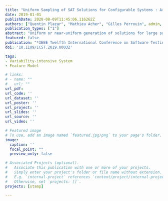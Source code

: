 ```yaml
---
title: "Uniform Sampling of SAT Solutions for Configurable Systems : Are We There Yet ?"
date: 2019-01-01
publishDate: 2020-08-09T11:45:06.116262Z
authors: ["Quentin Plazar", "Mathieu Acher", "Gilles Perrouin", admin, "Maxime Cordy"]
publication_types: ["1"]
abstract: "Uniform or near-uniform generation of solutions for large satisfiability formulas is a problem of theoretical and practical interest for the testing community. Recent works proposed two algorithms (namely UniGen and QuickSampler) for reaching a good compromise between execution time and uniformity guarantees, with empirical evidence on SAT benchmarks. In the context of highly-configurable software systems (e.g., Linux), it is unclear whether UniGen and QuickSampler can scale and sample uniform software configurations. In this paper, we perform a thorough experiment on 128 real-world feature models. We find that UniGen is unable to produce SAT solutions out of such feature models. Furthermore, we show that QuickSampler does not generate uniform samples and that some features are either never part of the sample or too frequently present. Finally, using a case study, we characterize the impacts of these results on the ability to find bugs in a configurable system. Overall, our results suggest that we are not there: more research is needed to explore the cost-effectiveness of uniform sampling when testing large configurable systems."
featured: false
publication: "*IEEE Twelfth International Conference on Software Testing, Verification and Validation (ICST 2019)*"
doi: '10.1109/ICST.2019.00032'

tags:
- Variability-intensive System
- Feature Model

# links:
# - name: ""
#   url: ""
url_pdf:
url_code: ''
url_dataset: ''
url_poster: ''
url_project: ''
url_slides: ''
url_source: ''
url_video: ''

# Featured image
# To use, add an image named `featured.jpg/png` to your page's folder.
image:
  caption: ''
  focal_point: ""
  preview_only: false

# Associated Projects (optional).
#   Associate this publication with one or more of your projects.
#   Simply enter your project's folder or file name without extension.
#   E.g. `internal-project` references `content/project/internal-project/index.md`.
#   Otherwise, set `projects: []`.
projects: [stamp]

---
```

